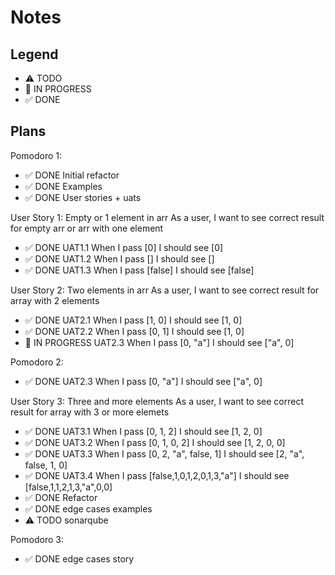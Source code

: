 # Notes

## Legend

- ⚠ TODO
- 🚧 IN PROGRESS
- ✅ DONE

## Plans

Pomodoro 1:

- ✅ DONE Initial refactor
- ✅ DONE Examples
- ✅ DONE User stories + uats

User Story 1: Empty or 1 element in arr
As a user, I want to see correct result for empty arr or arr with one element

- ✅ DONE UAT1.1 When I pass [0] I should see [0]
- ✅ DONE UAT1.2 When I pass [] I should see []
- ✅ DONE UAT1.3 When I pass [false] I should see [false]

User Story 2: Two elements in arr
As a user, I want to see correct result for array with 2 elements

- ✅ DONE UAT2.1 When I pass [1, 0] I should see [1, 0]
- ✅ DONE UAT2.2 When I pass [0, 1] I should see [1, 0]
- 🚧 IN PROGRESS UAT2.3 When I pass [0, "a"] I should see ["a", 0]

Pomodoro 2:

- ✅ DONE UAT2.3 When I pass [0, "a"] I should see ["a", 0]

User Story 3: Three and more elements
As a user, I want to see correct result for array with 3 or more elemets

- ✅ DONE UAT3.1 When I pass [0, 1, 2] I should see [1, 2, 0]
- ✅ DONE UAT3.2 When I pass [0, 1, 0, 2] I should see [1, 2, 0, 0]
- ✅ DONE UAT3.3 When I pass [0, 2, "a", false, 1] I should see [2, "a", false, 1, 0]
- ✅ DONE UAT3.4 When I pass [false,1,0,1,2,0,1,3,"a"] I should see [false,1,1,2,1,3,"a",0,0]
- ✅ DONE Refactor
- ✅ DONE edge cases examples
- ⚠ TODO sonarqube

Pomodoro 3:

- ✅ DONE edge cases story
